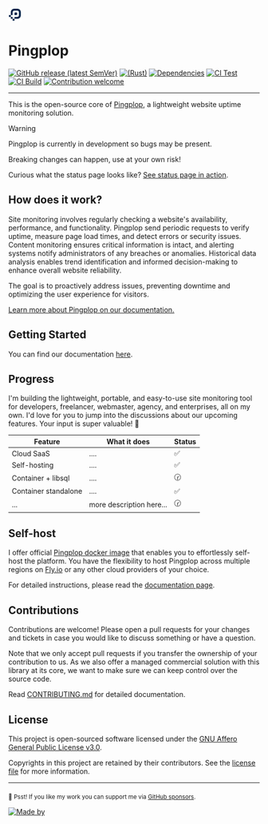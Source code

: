 <img src="./crates/server/static/favicon.svg" alt="Pingplop Logo" width="26" />

# Pingplop

[![GitHub release (latest SemVer)](https://img.shields.io/github/v/release/pingplop/pingplop?logo=rust)](https://github.com/pingplop/pingplop/releases)
[![(Rust)](https://img.shields.io/badge/rust-v1.75-orange.svg?logo=rust)](https://www.rust-lang.org/)
[![Dependencies](https://deps.rs/repo/github/pingplop/pingplop/status.svg)](https://deps.rs/repo/github/pingplop/pingplop)
[![CI Test](https://github.com/pingplop/pingplop/actions/workflows/ci-test.yml/badge.svg)](https://github.com/pingplop/pingplop/actions/workflows/ci-test.yml)
[![CI Build](https://github.com/pingplop/pingplop/actions/workflows/ci-build.yml/badge.svg)](https://github.com/pingplop/pingplop/actions/workflows/ci-build.yml)
[![Contribution welcome](https://img.shields.io/badge/Contributions-welcome-gray.svg)](https://github.com/pingplop/pingplop/graphs/contributors)

---

This is the open-source core of [Pingplop][pingplop-site], a lightweight website uptime monitoring solution.

> [!WARNING]
> Pingplop is currently in development so bugs may be present.
>
> Breaking changes can happen, use at your own risk!

Curious what the status page looks like? [See status page in action][pingplop-status].

## How does it work?

Site monitoring involves regularly checking a website's availability, performance, and functionality.
Pingplop send periodic requests to verify uptime, measure page load times, and detect errors or security
issues. Content monitoring ensures critical information is intact, and alerting systems notify administrators
of any breaches or anomalies. Historical data analysis enables trend identification and informed
decision-making to enhance overall website reliability.

The goal is to proactively address issues, preventing downtime and optimizing the user experience for visitors.

[Learn more about Pingplop on our documentation.][pingplop-docs]

## Getting Started

You can find our documentation [here][pingplop-docs].

## Progress

I'm building the lightweight, portable, and easy-to-use site monitoring tool for developers, freelancer,
webmaster, agency, and enterprises, all on my own. I'd love for you to jump into the discussions about
our upcoming features. Your input is super valuable! 🚀

| Feature              | What it does             | Status |
| -------------------- | ------------------------ | ------ |
| Cloud SaaS           | ....                     | ✅     |
| Self-hosting         | ....                     | ✅     |
| Container + libsql   | ....                     | 🕝     |
| Container standalone | ....                     | ✅     |
| ...                  | more description here... | 🕝     |

## Self-host

I offer official [Pingplop docker image][pingplop-docker] that enables you to effortlessly self-host the platform.
You have the flexibility to host Pingplop across multiple regions on [Fly.io](https://fly.io) or any other cloud
providers of your choice.

For detailed instructions, please read the [documentation page][pingplop-docs].

## Contributions

Contributions are welcome! Please open a pull requests for your changes and tickets in case you would like to discuss something or have a question.

Note that we only accept pull requests if you transfer the ownership of your contribution to us. As we also offer a managed commercial solution with this library at its core, we want to make sure we can keep control over the source code.

Read [CONTRIBUTING.md](./CONTRIBUTING.md) for detailed documentation.

## License

This project is open-sourced software licensed under the [GNU Affero General Public License v3.0][agpl-license].

Copyrights in this project are retained by their contributors.
See the [license file](./LICENSE) for more information.

---

<sub>🤫 Psst! If you like my work you can support me via [GitHub sponsors](https://github.com/sponsors/riipandi).</sub>

[![Made by](https://badgen.net/badge/icon/Made%20by%20Aris%20Ripandi?icon=bitcoin-lightning&label&color=black&labelColor=black)][riipandi-twitter]

[pingplop-site]: https://pingplop.com/?ref=github
[pingplop-docs]: https://docs.pingplop.com/introduction
[pingplop-docker]: https://github.com/pingplop/pingplop/pkgs/container/pingplop
[pingplop-status]: https://status.pingplop.com/
[fly-regions]: https://fly.io/docs/reference/regions/
[agpl-license]: https://choosealicense.com/licenses/agpl-3.0/
[riipandi-twitter]: https://twitter.com/intent/follow?original_referer=https://ripandis.com&screen_name=riipandi
